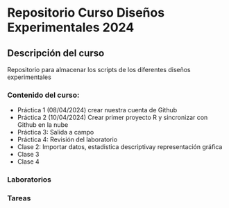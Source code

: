 # Repositorio Curso Diseños Experimentales 2024

## Descripción del curso

Repositorio para almacenar los scripts de los diferentes diseños experimentales

### Contenido del curso:

+ Práctica 1 (08/04/2024) crear nuestra cuenta de Github
+ Práctica 2 (10/04/2024) Crear primer proyecto R y sincronizar con Github en la nube
+ Práctica 3: Salida a campo
+ Práctica 4: Revisión del laboratorio
+ Clase 2: Importar datos, estadistica descriptivay representación gráfica
+ Clase 3
+ Clase 4

### Laboratorios

### Tareas
